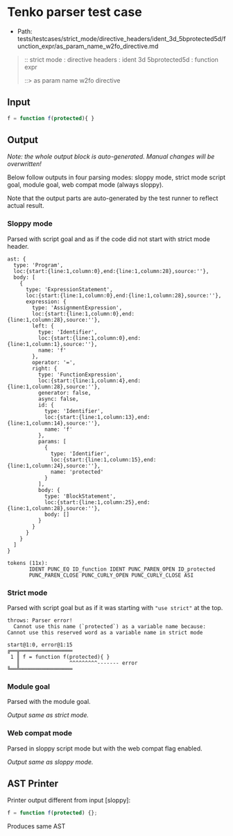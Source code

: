 # Tenko parser test case

- Path: tests/testcases/strict_mode/directive_headers/ident_3d_5bprotected5d/function_expr/as_param_name_w2fo_directive.md

> :: strict mode : directive headers : ident 3d 5bprotected5d : function expr
>
> ::> as param name w2fo directive

## Input

`````js
f = function f(protected){ }
`````

## Output

_Note: the whole output block is auto-generated. Manual changes will be overwritten!_

Below follow outputs in four parsing modes: sloppy mode, strict mode script goal, module goal, web compat mode (always sloppy).

Note that the output parts are auto-generated by the test runner to reflect actual result.

### Sloppy mode

Parsed with script goal and as if the code did not start with strict mode header.

`````
ast: {
  type: 'Program',
  loc:{start:{line:1,column:0},end:{line:1,column:28},source:''},
  body: [
    {
      type: 'ExpressionStatement',
      loc:{start:{line:1,column:0},end:{line:1,column:28},source:''},
      expression: {
        type: 'AssignmentExpression',
        loc:{start:{line:1,column:0},end:{line:1,column:28},source:''},
        left: {
          type: 'Identifier',
          loc:{start:{line:1,column:0},end:{line:1,column:1},source:''},
          name: 'f'
        },
        operator: '=',
        right: {
          type: 'FunctionExpression',
          loc:{start:{line:1,column:4},end:{line:1,column:28},source:''},
          generator: false,
          async: false,
          id: {
            type: 'Identifier',
            loc:{start:{line:1,column:13},end:{line:1,column:14},source:''},
            name: 'f'
          },
          params: [
            {
              type: 'Identifier',
              loc:{start:{line:1,column:15},end:{line:1,column:24},source:''},
              name: 'protected'
            }
          ],
          body: {
            type: 'BlockStatement',
            loc:{start:{line:1,column:25},end:{line:1,column:28},source:''},
            body: []
          }
        }
      }
    }
  ]
}

tokens (11x):
       IDENT PUNC_EQ ID_function IDENT PUNC_PAREN_OPEN ID_protected
       PUNC_PAREN_CLOSE PUNC_CURLY_OPEN PUNC_CURLY_CLOSE ASI
`````

### Strict mode

Parsed with script goal but as if it was starting with `"use strict"` at the top.

`````
throws: Parser error!
  Cannot use this name (`protected`) as a variable name because: Cannot use this reserved word as a variable name in strict mode

start@1:0, error@1:15
╔══╦═════════════════
 1 ║ f = function f(protected){ }
   ║                ^^^^^^^^^------- error
╚══╩═════════════════

`````


### Module goal

Parsed with the module goal.

_Output same as strict mode._

### Web compat mode

Parsed in sloppy script mode but with the web compat flag enabled.

_Output same as sloppy mode._

## AST Printer

Printer output different from input [sloppy]:

````js
f = function f(protected) {};
````

Produces same AST
